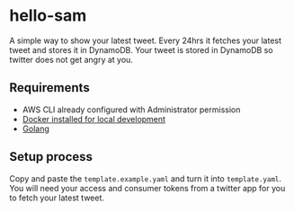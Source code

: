 # hello-sam

A simple way to show your latest tweet. Every 24hrs it fetches your latest tweet and stores it in DynamoDB. Your tweet is stored in DynamoDB so twitter does not get angry at you.

## Requirements

- AWS CLI already configured with Administrator permission
- [Docker installed for local development](https://www.docker.com/community-edition)
- [Golang](https://golang.org)

## Setup process

Copy and paste the `template.example.yaml` and turn it into `template.yaml`. You will need your access and consumer tokens from a twitter app for you to fetch your latest tweet.
